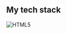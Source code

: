 





<h2> My tech stack </h2>

![HTML5](https://img.shields.io/badge/-HTML5-F05032?style=for-the-badge&logo=html5&logoClolor=ffffff)
